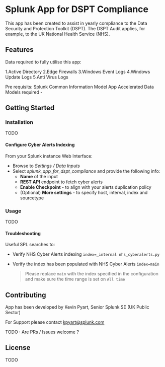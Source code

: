 # Splunk App for DSPT Compliance
This app has been created to assist in yearly compliance to the Data Security and Protection Toolkit (DSPT). 
The DSPT Audit applies, for example, to the UK National Health Service (NHS). 

## Features
Data required to fully utilise this app:

1.Active Directory
2.Edge Firewalls
3.Windows Event Logs
4.Windows Update Logs
5.Anti Virus Logs

Pre requisits:
Splunk Common Information Model App
Accelerated Data Models required -

## Getting Started
### Installation
TODO

#### Configure Cyber Alerts Indexing
From your Splunk instance Web Interface:
* Browse to *Settings / Data Inputs*
* Select *splunk_app_for_dspt_compliance* and provide the following info:
    * **Name** of the input
    * **REST API** endpoint to fetch cyber alerts
    * **Enable Checkpoint** - to align with your alerts duplication policy
    * (Optional) **More settings** - to specify host, interval, index and sourcetype

### Usage
TODO

#### Troubleshooting
Useful SPL searches to:
* Verify NHS Cyber Alerts indexing `index=_internal nhs_cyberalerts.py`

* Verify the index has been populated with NHS Cyber Alerts `index=main`
    > Please replace `main` with the index  specified in the configuration and make sure the time range is set on `All time`

## Contributing
App has been developed by Kevin Pyart, Senior Splunk SE (UK Public Sector)

For Support please contact kpyart@splunk.com

TODO : Are PRs / Issues welcome ?

## License
TODO
